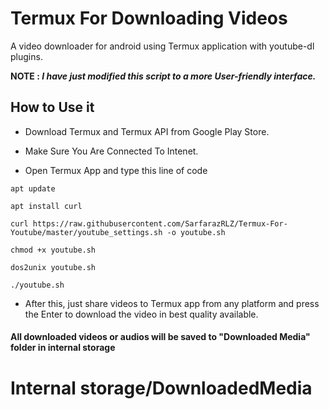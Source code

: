 # Termux For Downloading Videos

A video downloader for android using Termux application with youtube-dl plugins.
  
**NOTE : _I have just modified this script to a more User-friendly interface._**

## How to Use it

* Download Termux and Termux API from Google Play Store.
  
* Make Sure You Are Connected To Intenet.
  
* Open Termux App and type this line of code  
```
apt update

apt install curl

curl https://raw.githubusercontent.com/SarfarazRLZ/Termux-For-Youtube/master/youtube_settings.sh -o youtube.sh

chmod +x youtube.sh

dos2unix youtube.sh

./youtube.sh

```
* After this, just share videos to Termux app from any platform and press the Enter to download the video in best quality available. 


#### All downloaded videos or audios will be saved to "Downloaded Media" folder in internal storage

# Internal storage/DownloadedMedia
